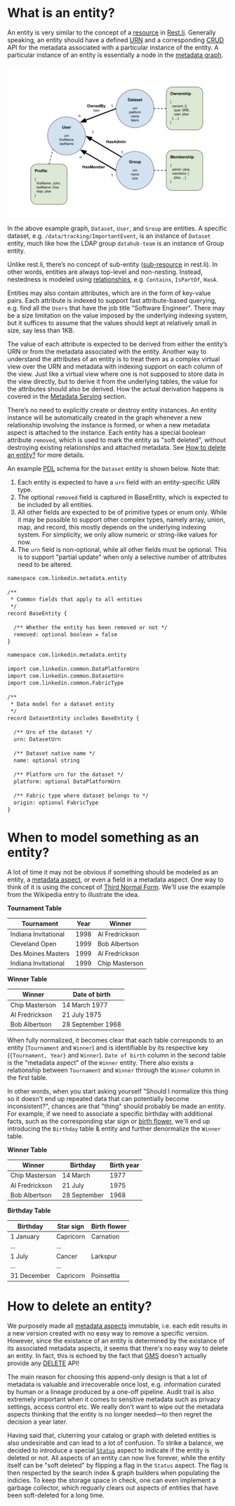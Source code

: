 # What is an entity?

An entity is very similar to the concept of a [resource](https://linkedin.github.io/rest.li/user_guide/restli_server#writing-resources) in [Rest.li](http://rest.li/). Generally speaking, an entity should have a defined [URN](urn.md) and a corresponding [CRUD](https://en.wikipedia.org/wiki/Create,_read,_update_and_delete) API for the metadata associated with a particular instance of the entity. A particular instance of an entity is essentially a node in the [metadata graph](graph.md). 

![metadata-modeling](../imgs/metadata-modeling.png)

In the above example graph, `Dataset`, `User`, and `Group` are entities. A specific dataset, e.g. `/data/tracking/ImportantEvent`, is an instance of `Dataset` entity, much like how the LDAP group `datahub-team` is an instance of Group entity.

Unlike rest.li, there’s no concept of sub-entity ([sub-resource](https://github.com/linkedin/rest.li/wiki/Rest.li-User-Guide#sub-resources) in rest.li). In other words, entities are always top-level and non-nesting. Instead, nestedness is modeled using [relationships](relationship.md), e.g. `Contains`, `IsPartOf`, `HasA`.

Entities may also contain attributes, which are in the form of key-value pairs. Each attribute is indexed to support fast attribute-based querying, e.g. find all the `Users` that have the job title "Software Engineer". There may be a size limitation on the value imposed by the underlying indexing system, but it suffices to assume that the values should kept at relatively small in size, say less than 1KB.

The value of each attribute is expected to be derived from either the entity’s URN or 
from the metadata associated with the entity. Another way to understand the attributes of an entity is to treat them as a complex virtual view over the URN and metadata with indexing support on each column of the view. Just like a virtual view where one is not supposed to store data in the view directly, but to derive it from the underlying tables, the value for the attributes should also be derived. How the actual derivation happens is covered in the [Metadata Serving](../architecture/architecture.md#metadata-serving) section.

There’s no need to explicitly create or destroy entity instances. An entity instance will be automatically created in the graph whenever a new relationship involving the instance is formed, or when a new metadata aspect is attached to the instance. 
Each entity has a special boolean attribute `removed`, which is used to mark the entity as "soft deleted", 
without destroying existing relationships and attached metadata. See [How to delete an entity?](#how-to-delete-an-entity) for more details.

An example [PDL](https://linkedin.github.io/rest.li/pdl_schema) schema for the `Dataset` entity is shown below. Note that:
1. Each entity is expected to have a `urn` field with an entity-specific URN type.
2. The optional `removed` field is captured in BaseEntity, which is expected to be included by all entities.
3. All other fields are expected to be of primitive types or enum only. 
While it may be possible to support other complex types, namely array, union, map, and record, 
this mostly depends on the underlying indexing system. For simplicity, we only allow numeric or string-like values for now.
4. The `urn` field is non-optional, while all other fields must be optional. 
This is to support "partial update" when only a selective number of attributes need to be altered.

```
namespace com.linkedin.metadata.entity

/**
 * Common fields that apply to all entities
 */
record BaseEntity {

  /** Whether the entity has been removed or not */
  removed: optional boolean = false
}
```

```
namespace com.linkedin.metadata.entity

import com.linkedin.common.DataPlatformUrn
import com.linkedin.common.DatasetUrn
import com.linkedin.common.FabricType

/**
 * Data model for a dataset entity
 */
record DatasetEntity includes BaseEntity {

  /** Urn of the dataset */
  urn: DatasetUrn

  /** Dataset native name */
  name: optional string

  /** Platform urn for the dataset */
  platform: optional DataPlatformUrn

  /** Fabric type where dataset belongs to */
  origin: optional FabricType
}
```

# When to model something as an entity?

A lot of time it may not be obvious if something should be modeled as an entity, a [metadata aspect](aspect.md), or even a field in a metadata aspect. One way to think of it is using the concept of [Third Normal Form](https://en.wikipedia.org/wiki/Third_normal_form). We'll use the example from the Wikipedia entry to illustrate the idea.

**Tournament Table**

| Tournament | Year | Winner |
| ------- | --------- | --------- |
| Indiana Invitational | 1998 | Al Fredrickson 
| Cleveland Open | 1999 | Bob Albertson
| Des Moines Masters | 1999 | Al Fredrickson
| Indiana Invitational | 1999 | Chip Masterson

**Winner Table**

| Winner | Date of birth |
| ------- | --------- |
| Chip Masterson | 14 March 1977 
| Al Fredrickson | 21 July 1975
| Bob Albertson | 28 September 1968

When fully normalized, it becomes clear that each table corresponds to an entity (`Tournament` and `Winner`) and is identifiable by its respective key (`{Tournament, Year}` and `Winner`). `Date of birth` column in the second table is the "metadata aspect" of the `Winner` entity. There also exists a relationship between `Tournament` and `Winner` through the `Winner` column in the first table.

In other words, when you start asking yourself "Should I normalize this thing so it doesn't end up repeated data that can potentially become inconsistent?", chances are that "thing" should probably be made an entity. For example, if we need to associate a specific birthday with additional facts, such as the corresponding star sign or [birth flower](https://en.wikipedia.org/wiki/Birth_flower), we'll end up introducing the `Birthday` table & entity and further denormalize the `Winner` table.

**Winner Table**

| Winner | Birthday | Birth year |
| ------- | --------- | --------- |
| Chip Masterson | 14 March | 1977 
| Al Fredrickson | 21 July | 1975
| Bob Albertson | 28 September | 1968

**Birthday Table**

| Birthday | Star sign | Birth flower |
| ------- | --------- | --------- |
| 1 January | Capricorn | Carnation
| ... | ... |
| 1 July | Cancer | Larkspur  
| ... | ... |
| 31 December | Capricorn | Poinsettia

# How to delete an entity?

We purposely made all [metadata aspects](aspect.md) immutable, i.e. each edit results in a new version created with no easy way to remove a specific version. However, since the existance of an entity is determined by the existance of its associated metadata aspects, it seems that there's no easy way to delete an entity. In fact, this is echoed by the fact that [GMS](gms.md) doesn't actually provide any [DELETE](https://linkedin.github.io/rest.li/user_guide/restli_server#delete) API!

The main reason for choosing this append-only design is that a lot of metadata is valuable and irrecoverable once lost, e.g. information curated by human or a lineage produced by a one-off pipeline. Audit trail is also extremely important when it comes to sensitive metadata such as privacy settings, access control etc. We really don't want to wipe out the metadata aspects thinking that the entity is no longer needed—to then regret the decision a year later.

Having said that, cluterring your catalog or graph with deleted entities is also undesirable and can lead to a lot of confusion. To strike a balance, we decided to introduce a special [`Status`](https://github.com/linkedin/datahub/blob/master/metadata-models/src/main/pegasus/com/linkedin/common/Status.pdl) aspect to indicate if the entity is deleted or not. All aspects of an entity can now live forever, while the entity itself can be "soft deleted" by flipping a flag in the `Status` aspect. The flag is then respected by the search index & graph builders when populating the indicies. To keep the storage space in check, one can even implement a garbage collector, which reguarly clears out aspects of entities that have been soft-deleted for a long time. 

